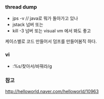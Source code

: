 

### thread dump
- jps -v   // java로 뭐가 돌아가고 있나
- jstack 넘버
또는
- kill -3 넘버
또는
visual vm 에서 봐도 좋고

케이스별로 코드 만들어서 덤프를 만들어봄직 하다.

### vi
- :%s/찾아서/바꿔라/g

### 참고
http://helloworld.naver.com/helloworld/10963